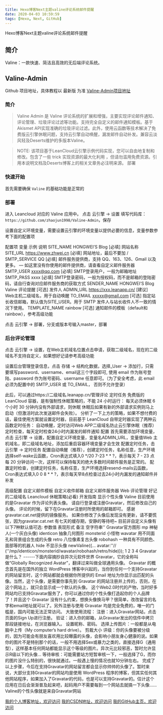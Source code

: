 ```yaml
---
title: Hexo博客Next主题valine评论系统邮件提醒
date: 2020-04-03 10:59:59
tags: [Hexo, Next, GitHub]
---
```

 
Hexo博客Next主题valine评论系统邮件提醒
<!--more-->

## 简介
Valine：一款快速、简洁且高效的无后端评论系统。

## Valine-Admin
Github 项目地址，具体教程以 最新版 为准
[Valine-Admin项目地址](https://github.com/zhaojun1998/Valine-Admin)
### 简介
>Valine Admin 是 Valine 评论系统的扩展和增强，主要实现评论邮件通知、评论管理、垃圾评论过滤等功能。支持完全自定义的邮件通知模板。基于Akismet API实现准确的垃圾评论过滤。此外，使用云函数等技术解决了免费版云引擎休眠问题，支持云引擎自动唤醒，漏发邮件自动补发。兼容云淡风轻及Deserts维护的多版本Valine。

>NOTE: 该项目基于LeanCloud云引擎示例代码实现，您可以自由地复制和修改。包含了一些 trick 实现资源的最大化利用 ，但请勿滥用免费资源。引用本说明文档及Deserts博客上的相关文章务必注明来源。
部署

### 快速开始
首先需要确保 `Valine` 的基础功能是正常的

### 部署
进入 Leancloud 对应的 Valine 应用中。
点击 云引擎 -> 设置 填写代码库：`https://github.com/zhaojun1998/Valine-Admin`，保存

设置自定义环境变量，需要设置云引擎的环境变量以提供必要的信息，变量参数参考下面的配置项


配置项
变量 示例 说明
SITE_NAME HONGWEI’S Blog [必填] 网站名称
SITE_URL https://www.zhwei.cn [必填] 网站地址，最后不要加 /
SMTP_SERVICE QQ [必填] 邮件服务提供商，支持 QQ、163、126、Gmail 以及 更多。 — 如这里没有你使用的邮件提供商，请查看自定义邮件服务器
SMTP_USER xxxx@qq.com [必填] SMTP登录用户，一般为邮箱地址
SMTP_PASS xxxx [必填] SMTP登录密码，一般为授权码，而不是邮箱的登陆密码，请自行查询对应邮件服务商的获取方式
SENDER_NAME HONGWEI’S Blog Valine 评论提醒 [可选] 发件人
ADMIN_URL https://xxx.leanapp.cn/ [建议] Web主机二级域名，用于自动唤醒
TO_EMAIL xxxxx@gmail.com [可选] 指定站长收信邮箱，默认值为SITE_USER。用于 SMTP 发件人与站长收件人不一致的情况下使用。
TEMPLATE_NAME rainbow [可选] 通知邮件的模板（default和rainbow），参考高级功能

点击 云引擎 -> 部署，分支或版本号输入master，部署



### 后台评论管理
点击 云引擎 -> 设置，在Web主机域名位置点击申请，获取二级域名，现在的二级域名不支持自定义，如果想好记请参考高级功能

设置后台管理登录信息，点击 存储 -> 结构化数据，选择_User -> 添加行，只需要填写password、username、email这三个字段即可, 使用 email 作为账号登陆、password 作为账号密码、username 任意即可。（为了安全考虑，此 email 必须为配置中的 SMTP_USER 或 TO_EMAIL， 否则不允许登录）

此后，可以通过https://二级域名.leanapp.cn/管理评论
定时任务
免费版的 LeanCloud 容器，是有强制性休眠策略的，不能 24 小时运行：
每天必须休眠 6 个小时
30 分钟内没有外部请求，则休眠
休眠后如果有新的外部请求实例则马上启动（但激活时此次发送邮件会失败）。
分析了一下上方的策略，如果不想付费的话，最佳使用方案就设置定时器，目前基于 LeanCloud 自带定时器实现了两种云函数定时任务：
自动唤醒，定时访问Web APP二级域名防止云引擎休眠（推荐）
定时检查，每天定时检查24小时内漏发的邮件通知
配置
首先需要添加环境变量，点击 云引擎 -> 设置，配置自定义环境变量，变量名ADMIN_URL，变量值Web 主机域名，即二级域名地址，添加后重启容器环境变量才会生效
配置定时任务，击 云引擎 -> 定时任务
配置自动唤醒（推荐），创建定时任务，名称任意，生产环境选择self-wake云函数，Cron表达式填入0 */20 7-23 * * ?，表示每天 7 - 23 点每 20 分钟访问一次，这样可以保持每天的绝大多数时间邮件服务是正常的。
配置定时检查，创建定时任务，名称任意，生产环境选择resend-mails云函数，Cron表达式填入0 0 8 * * ?，表示每天早8点检查过去24小时内漏发的通知邮件并补发

高级配置
自定义邮件模板
自定义收件邮箱
自定义邮件服务器
Web 评论管理
好记的二级域名
Leancloud 休眠策略(必看)
开发指南
显示个性头像
Valine 目前使用的是Gravatar 作为评论列表头像。
请自行登录或注册Gravatar，然后修改自己的头像。
评论的时候，留下在Gravatar注册时所使用的邮箱即可。
感谢gravatar.cat.net提供的镜像服务。
如果你修改了头像后发现没有更新，请不要慌张，因为gravatar.cat.net 有七天的缓存期，安静的等待吧~
目前非自定义头像有以下7种默认值可选:
参数值 表现形式 备注
空字符串''  Gravatar官方图形
mp  神秘人(一个灰白头像)
identicon  抽象几何图形
monsterid  小怪物
wavatar  用不同面孔和背景组合生成的头像
retro  八位像素复古头像
robohash  一种具有不同颜色、面部等的机器人
hide  不显示头像
newValine({...    avatar:''// (''/mp/identicon/monsterid/wavatar/robohash/retro/hide)});
1
2
3
4
Gravatar是什么？ ------下面内容摘抄自异次元软件世界
Gravatar，它的全称叫做“Globally Recognized Avatar”，翻译过来叫做全球通用头像。
Gravatar 的概念首先是在国外的独立 WordPress 博客中兴起的，当你到任何一个支持Gravatar的网站留言时，这个网站都就会根据你所提供的 Email 地址为你显示出匹配的头像。当然，这个头像，是需要你事先到 Gravatar 的网站注册并上传的，否则，在这个网站上，就只会显示成一个默认的头像。
这个Web2.0时代的产物，当时好多网站均已支持Gravatar服务了，你可以通过你的个性头像打造起你的个人品牌了！并且这个 Gravatar 没有什么约束，想换头像换马甲？很简单，改改留言的名字和email地址就可以了。另外注册与使用 Gravatar 均是完全免费的，唯一的门槛是，国内可能无法正常访问。
大致使用流程：
注册：进入Gravatar网站，点击页面的Sign Up进行注册。
验证：进入你的邮箱，从Gravatar发出的信件中拷贝那段链接地址，在浏览器输入。
设置昵称、密码。
选择上传图片：一般都是从电脑中上传（My computer’s hard drive）。
剪裁大小
评级：你的头像要被分级的，因为可能会有朋友喜欢用比较曝露的头像，会影响小朋友身心健康的说。如果你的图片不是特别那个的话，一般不用选择Sex或暴力之类的，直接选择G（通用型），这样基本任何网站都能显示这个等级的图片。异次元比较邪恶，暂时允许显示R级以下的头像…
等待审核：可能需要站方短暂审核一下，一般选择了G，而你的图片没什么特别的，很快就通过。一般遇上慢的情况也就10分钟左右。
完成了以上步骤，今后在支持Gravatar的网站留言都会显示你帅帅的头像了。暂时来说，大部分支持Gravatar的网站均是使用 WordPress 程序的博客，但其实任何其他网站程序，如果加入了Gravatar的代码，也是可以支持Gravatar的。估计这个应用在日后会渐渐普及起来吧，起码用户不需要每到一个网站去就搞一下头像……
Valine的个性头像就是来自Gravatar网站


 [我的个人博客地址，欢迎访问](http://www.aomanhao.top)
 [我的CSDN地址，欢迎访问](https://blog.csdn.net/Aoman_Hao)
 [我的GitHub主页，欢迎访问](https://github.com/AomanHao)